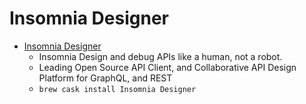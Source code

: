 # Insomnia Designer
- [Insomnia Designer](https://insomnia.rest/)
  -  Insomnia Design and debug APIs like a human, not a robot.
  - Leading Open Source API Client, and Collaborative API Design Platform for GraphQL, and REST
  - `brew cask install Insomnia Designer`
